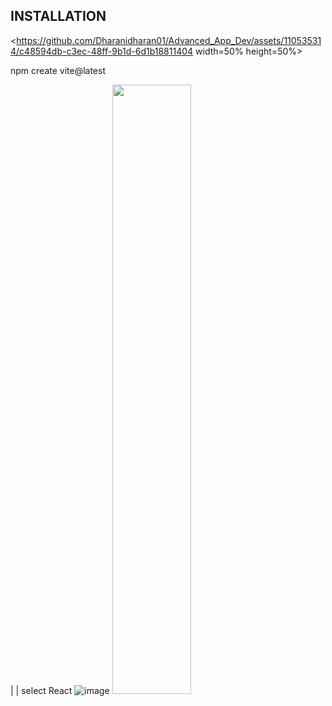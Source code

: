 ## INSTALLATION
<https://github.com/Dharanidharan01/Advanced_App_Dev/assets/110535314/c48594db-c3ec-48ff-9b1d-6d1b18811404 width=50% height=50%>

npm create vite@latest   

|
|
select React ![image](https://github.com/Dharanidharan01/Advanced_App_Dev/assets/110535314/1ee24962-cb2b-49d8-94d6-d1d70eb45cde)
<img src="[https://user-images.githubusercontent.com/16319829/81180309-2b51f000-8fee-11ea-8a78-ddfe8c3412a7.png](https://www.svgrepo.com/show/374167/vite.svg)https://www.svgrepo.com/show/374167/vite.svg" width=50% height=50%>

